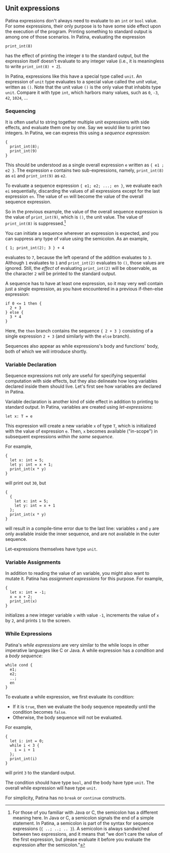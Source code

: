## Unit expressions

Patina expressions don't always need to evaluate to an `int` or `bool` value. For some expressions, their only purpose is to have some side effect upon the execution of the program. Printing something to standard output is among one of those scenarios. In Patina, evaluating the expression
```rust,no_run,noplayground
print_int(8)
```
has the effect of printing the integer `8` to the standard output, but the expression itself doesn't evaluate to any integer value (i.e., it is meaningless to write `print_int(8) + 2`).

In Patina, expressions like this have a special type called `unit`. An expression of `unit` type evaluates to a special value called the _unit value_, written as `()`.  Note that the unit value `()` is the only value that inhabits type `unit`. Compare it with type `int`, which harbors many values, such as `0`, `-3`, `42`, `1024`, ...


### Sequencing
It is often useful to string together multiple unit expressions with side effects, and evaluate them one by one. Say we would like to print two integers. In Patina, we can express this using a _sequence expression_:
```rust,no_run,noplayground
{
  print_int(8);
  print_int(9)
}
```
This should be understood as a single overall expression `e` written as `{ e1 ; e2 }`. The expression `e` contains two sub-expressions, namely, `print_int(8)` as `e1` and `print_int(9)` as `e2`.

To evaluate a sequence expression `{ e1; e2; ...; en }`, we evaluate each `ei` sequentially, discarding the values of all expressions except for the last expression `en`.
The value of `en` will become the value of the overall sequence expression.

So in the previous example, the value of the overall sequence expression is the value of `print_int(9)`, which is `()`, the unit value. The value of `print_int(8)` is suppressed.[^1]

You can initiate a sequence wherever an expression is expected, and you can suppress any type of value using the semicolon. As an example,
```rust,no_run,noplayground
{ 1; print_int(2); 3 } + 4
```
evaluates to `7`, because the left operand of the addition evaluates to `3`. Although `1` evaluates to `1` and `print_int(2)` evaluates to `()`, those values are ignored. Still, the _effect_ of evaluating `print_int(2)` will be observable, as the character `2` will be printed to the standard output.

A sequence has to have at least one expression, so it may very well contain just a single expression, as you have encountered in a previous if-then-else expression:
```rust,no_run,noplayground
if 0 <= 1 then {
  2 + 3
} else {
  3 * 4
}
```
Here, the `then` branch contains the sequence `{ 2 + 3 }` consisting of a single expression `2 + 3` (and similarly with the `else` branch).

Sequences also appear as while expressions's body and functions' body, both of which we will introduce shortly.


### Variable Declaration

Sequence expressions not only are useful for specifying sequential computation with side effects, but they also delineate how long variables declared inside them should live. Let's first see how variables are declared in Patina.

Variable declaration is another kind of side effect in addition to printing to standard output. In Patina, variables are created using _let-expressions_:
```rust,no_run,noplayground
let x: T = e
```
This expression will create a new variable `x` of type `T`, which is initialized with the value of expression `e`. Then, `x` becomes available ("in-scope") in subsequent expressions _within the same sequence_.

For example,
```rust,no_run,noplayground
{
  let x: int = 5;
  let y: int = x + 1;
  print_int(x * y)
}
```
will print out `30`, but
```rust,no_run,noplayground
{
  {
    let x: int = 5;
    let y: int = x + 1
  };
  print_int(x * y)
}
```
will result in a compile-time error due to the last line: variables `x` and `y` are only available inside the inner sequence, and are not available in the outer sequence.

Let-expressions themselves have type `unit`.


### Variable Assignments

In addition to reading the value of an variable, you might also want to mutate it. Patina has _assignment expressions_ for this purpose. For example,
```rust,no_run,noplayground
{
  let x: int = -1;
  x = x + 2;
  print_int(x)
}
```
initializes a new integer variable `x` with value `-1`, increments the value of `x` by `2`, and prints `1` to the screen.


### While Expressions
Patina's _while expressions_ are very similar to the while loops in other imperative languages like C or Java. A while expression has a _condition_ and a _body sequence_:
```rust,no_run,noplayground
while cond {
  e1;
  e2;
  ..;
  en
}
```

To evaluate a while expression, we first evaluate its condition:
- If it is `true`, then we evaluate the body sequence repeatedly until the condition becomes `false`.
- Otherwise, the body sequence will not be evaluated.

For example,
```rust,no_run,noplayground
{
  let i: int = 0;
  while i < 3 {
    i = i + 1
  };
  print_int(i)
}
```
will print `3` to the standard output.

The condition should have type `bool`, and the body have type `unit`. The overall while expression will have type `unit`.

For simplicity, Patina has no `break` or `continue` constructs.


[^1]: For those of you familiar with Java or C, the semicolon has a different meaning here. In Java or C, a semicolon signals the end of a simple statement. In Patina, a semicolon is part of the syntax for sequence expressions (`{ ..; ..; .. }`). A semicolon is always sandwiched between two expressions, and it means that "we don't care the value of the first expression, but please evaluate it before you evaluate the expression after the semicolon."



[^2]: Yes, you can write `1; print_int(2); 3; ()`, which evaluates to the unit value `()`.